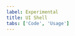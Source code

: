 ```yaml
---
label: Experimental
title: UI Shell
tabs: ['Code', 'Usage']
---
```


<component 
    name="UI Shell"
    component="ui-shell"
    variation="ui-shell" 
    experimental="true"
    >
</component>

